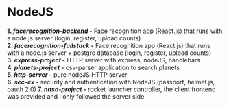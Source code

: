 # NodeJS

**1. _facerecognition-backend_ -** Face recognition app (React.js) that runs with a node.js server (login, register, upload counts) </br>
**2. _facerecognition-fullstack_ -** Face recognition app (React.js) that runs with a node.js server + postgre database (login, register, upload counts) </br>
**3. _express-project_ -** HTTP server with express, nodeJS, handlebars </br>
**4. _planets-project_ -** csv-parser application to search planets </br>
**5. _http-server_ -** pure nodeJS HTTP server </br>
**6. _sec-ex_ -** security and authentication with NodeJS (passport, helmet.js, oauth 2.0)
**7. _nasa-project_ -** rocket launcher controller, the client frontend was provided and I only followed the server side

